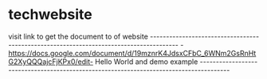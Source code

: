 # techwebsite
visit link to get the document to of website               ---------------------------------------------------------------------------------------
                                                           - https://docs.google.com/document/d/19mznrK4JdsxCFbC_6WNm2GsRnHtG2XyQQQajcFjKPx0/edit-
                                                           Hello World and demo example
                                                           ---------------------------------------------------------------------------------------

